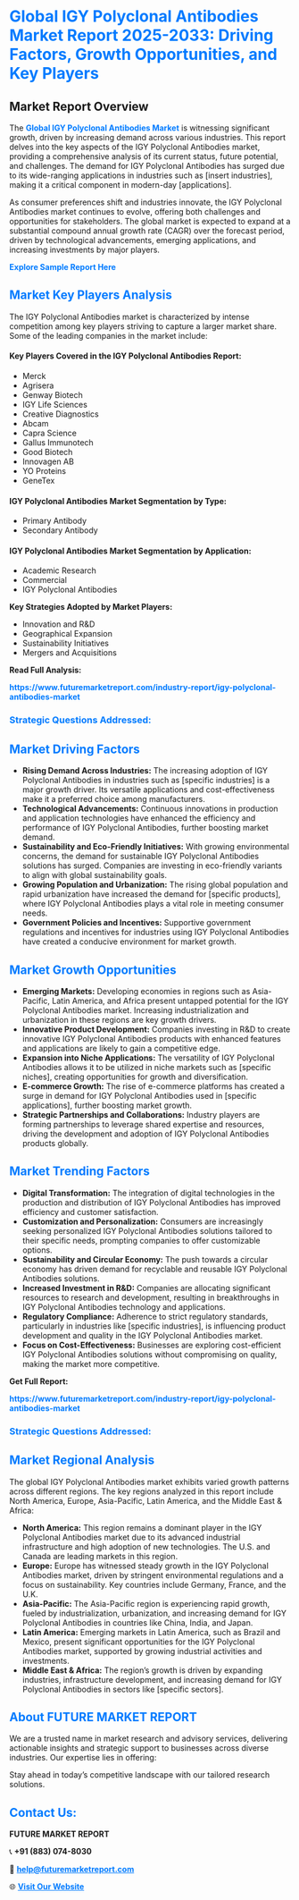 <h1 style="color: #007BFF;">Global IGY Polyclonal Antibodies Market Report 2025-2033: Driving Factors, Growth Opportunities, and Key Players</h1>

<section id="overview">
<h2>Market Report Overview</h2>
<p>The <a href="https://www.futuremarketreport.com/industry-report/igy-polyclonal-antibodies-market" style="color: #007BFF; text-decoration: none;"><strong>Global IGY Polyclonal Antibodies Market</strong></a> is witnessing significant growth, driven by increasing demand across various industries. This report delves into the key aspects of the IGY Polyclonal Antibodies market, providing a comprehensive analysis of its current status, future potential, and challenges. The demand for IGY Polyclonal Antibodies has surged due to its wide-ranging applications in industries such as [insert industries], making it a critical component in modern-day [applications].</p>
<p>As consumer preferences shift and industries innovate, the IGY Polyclonal Antibodies market continues to evolve, offering both challenges and opportunities for stakeholders. The global market is expected to expand at a substantial compound annual growth rate (CAGR) over the forecast period, driven by technological advancements, emerging applications, and increasing investments by major players.</p>
</section>

<section id="overview">
<p><a href="https://www.futuremarketreport.com/request-sample/reportId=121902" style="color: #007BFF; text-decoration: none;"><strong>Explore Sample Report Here</strong></a></p>
</section>

<section id="key-players">
<h2 style="color: #007BFF;">Market Key Players Analysis</h2>
<p>The IGY Polyclonal Antibodies market is characterized by intense competition among key players striving to capture a larger market share. Some of the leading companies in the market include:</p>
<h4>Key Players Covered in the IGY Polyclonal Antibodies Report:</h4>
<ul><li>Merck</li><li>Agrisera</li><li>Genway Biotech</li><li>IGY Life Sciences</li><li>Creative Diagnostics</li><li>Abcam</li><li>Capra Science</li><li>Gallus Immunotech</li><li>Good Biotech</li><li>Innovagen AB</li><li>YO Proteins</li><li>GeneTex</li></ul>
<h4>IGY Polyclonal Antibodies Market Segmentation by Type:</h4>
<ul><li>Primary Antibody</li><li>Secondary Antibody</li></ul>

<h4>IGY Polyclonal Antibodies Market Segmentation by Application:</h4>
<ul><li>Academic Research</li><li>Commercial</li><li>IGY Polyclonal Antibodies</li></ul>
<p><strong>Key Strategies Adopted by Market Players:</strong></p>
<ul>
<li>Innovation and R&D</li>
<li>Geographical Expansion</li>
<li>Sustainability Initiatives</li>
<li>Mergers and Acquisitions</li>
</ul>
</section>

<section>
<p><strong>Read Full Analysis: </strong></p><a href="https://www.futuremarketreport.com/industry-report/igy-polyclonal-antibodies-market" style="color: #007BFF; text-decoration: none;"><strong>https://www.futuremarketreport.com/industry-report/igy-polyclonal-antibodies-market</strong></a>
<h3 style="color: #007BFF;">Strategic Questions Addressed:</h3>
</section>

<section id="driving-factors">
<h2 style="color: #007BFF;">Market Driving Factors</h2>
<ul>
<li><strong>Rising Demand Across Industries:</strong> The increasing adoption of IGY Polyclonal Antibodies in industries such as [specific industries] is a major growth driver. Its versatile applications and cost-effectiveness make it a preferred choice among manufacturers.</li>
<li><strong>Technological Advancements:</strong> Continuous innovations in production and application technologies have enhanced the efficiency and performance of IGY Polyclonal Antibodies, further boosting market demand.</li>
<li><strong>Sustainability and Eco-Friendly Initiatives:</strong> With growing environmental concerns, the demand for sustainable IGY Polyclonal Antibodies solutions has surged. Companies are investing in eco-friendly variants to align with global sustainability goals.</li>
<li><strong>Growing Population and Urbanization:</strong> The rising global population and rapid urbanization have increased the demand for [specific products], where IGY Polyclonal Antibodies plays a vital role in meeting consumer needs.</li>
<li><strong>Government Policies and Incentives:</strong> Supportive government regulations and incentives for industries using IGY Polyclonal Antibodies have created a conducive environment for market growth.</li>
</ul>
</section>

<section id="growth-opportunities">
<h2 style="color: #007BFF;">Market Growth Opportunities</h2>
<ul>
<li><strong>Emerging Markets:</strong> Developing economies in regions such as Asia-Pacific, Latin America, and Africa present untapped potential for the IGY Polyclonal Antibodies market. Increasing industrialization and urbanization in these regions are key growth drivers.</li>
<li><strong>Innovative Product Development:</strong> Companies investing in R&D to create innovative IGY Polyclonal Antibodies products with enhanced features and applications are likely to gain a competitive edge.</li>
<li><strong>Expansion into Niche Applications:</strong> The versatility of IGY Polyclonal Antibodies allows it to be utilized in niche markets such as [specific niches], creating opportunities for growth and diversification.</li>
<li><strong>E-commerce Growth:</strong> The rise of e-commerce platforms has created a surge in demand for IGY Polyclonal Antibodies used in [specific applications], further boosting market growth.</li>
<li><strong>Strategic Partnerships and Collaborations:</strong> Industry players are forming partnerships to leverage shared expertise and resources, driving the development and adoption of IGY Polyclonal Antibodies products globally.</li>
</ul>
</section>

<section id="trending-factors">
<h2 style="color: #007BFF;">Market Trending Factors</h2>
<ul>
<li><strong>Digital Transformation:</strong> The integration of digital technologies in the production and distribution of IGY Polyclonal Antibodies has improved efficiency and customer satisfaction.</li>
<li><strong>Customization and Personalization:</strong> Consumers are increasingly seeking personalized IGY Polyclonal Antibodies solutions tailored to their specific needs, prompting companies to offer customizable options.</li>
<li><strong>Sustainability and Circular Economy:</strong> The push towards a circular economy has driven demand for recyclable and reusable IGY Polyclonal Antibodies solutions.</li>
<li><strong>Increased Investment in R&D:</strong> Companies are allocating significant resources to research and development, resulting in breakthroughs in IGY Polyclonal Antibodies technology and applications.</li>
<li><strong>Regulatory Compliance:</strong> Adherence to strict regulatory standards, particularly in industries like [specific industries], is influencing product development and quality in the IGY Polyclonal Antibodies market.</li>
<li><strong>Focus on Cost-Effectiveness:</strong> Businesses are exploring cost-efficient IGY Polyclonal Antibodies solutions without compromising on quality, making the market more competitive.</li>
</ul>
</section>

<section>
<p><strong>Get Full Report: </strong></p><a href="https://www.futuremarketreport.com/industry-report/igy-polyclonal-antibodies-market" style="color: #007BFF; text-decoration: none;"><strong>https://www.futuremarketreport.com/industry-report/igy-polyclonal-antibodies-market</strong></a>
<h3 style="color: #007BFF;">Strategic Questions Addressed:</h3>
</section>


<section id="regional-analysis">
<h2 style="color: #007BFF;">Market Regional Analysis</h2>
<p>The global IGY Polyclonal Antibodies market exhibits varied growth patterns across different regions. The key regions analyzed in this report include North America, Europe, Asia-Pacific, Latin America, and the Middle East & Africa:</p>
<ul>
<li><strong>North America:</strong> This region remains a dominant player in the IGY Polyclonal Antibodies market due to its advanced industrial infrastructure and high adoption of new technologies. The U.S. and Canada are leading markets in this region.</li>
<li><strong>Europe:</strong> Europe has witnessed steady growth in the IGY Polyclonal Antibodies market, driven by stringent environmental regulations and a focus on sustainability. Key countries include Germany, France, and the U.K.</li>
<li><strong>Asia-Pacific:</strong> The Asia-Pacific region is experiencing rapid growth, fueled by industrialization, urbanization, and increasing demand for IGY Polyclonal Antibodies in countries like China, India, and Japan.</li>
<li><strong>Latin America:</strong> Emerging markets in Latin America, such as Brazil and Mexico, present significant opportunities for the IGY Polyclonal Antibodies market, supported by growing industrial activities and investments.</li>
<li><strong>Middle East & Africa:</strong> The region’s growth is driven by expanding industries, infrastructure development, and increasing demand for IGY Polyclonal Antibodies in sectors like [specific sectors].</li>
</ul>
</section>

<footer>
<h2 style="color: #007BFF;">About FUTURE MARKET REPORT</h2>
<p>We are a trusted name in market research and advisory services, delivering actionable insights and strategic support to businesses across diverse industries. Our expertise lies in offering:</p>

<p>Stay ahead in today’s competitive landscape with our tailored research solutions.</p>

<h2 style="color: #007BFF;">Contact Us:</h2>
<p><strong>FUTURE MARKET REPORT</strong></p>
<p>📞 <strong>+91 (883) 074-8030</strong></p>
<p>📧 <strong><a href="mailto:help@futuremarketreport.com" style="color: #007BFF;">help@futuremarketreport.com</a></strong></p>
<p>🌐 <strong><a href="https://www.futuremarketreport.com/" style="color: #007BFF;">Visit Our Website</a></strong></p>
</footer>